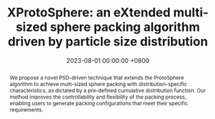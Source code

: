 ---
title: "XProtoSphere: an eXtended multi-sized sphere packing algorithm driven by particle size distribution"
date: 2023-08-01 00:00:00 +0800
selected: true
pub: "The Visual Computer"
pub_date: "2023"
abstract: >-
  We propose a novel PSD-driven technique that extends the ProtoSphere algorithm to achieve multi-sized sphere packing with distribution-specific characteristics, as dictated by a pre-defined cumulative distribution function. Our method improves the controllability and flexibility of the packing process, enabling users to generate packing configurations that meet their specific requirements.
cover: /assets/img/cgi2023_teaser.gif
authors:
  - Xu Wang
  - Makoto Fujisawa
  - Masahiko Mikawa
links:
  Paper: https://doi.org/10.1007/s00371-023-02977-w
  Website: https://raymondmcguire.github.io/xprotosphere/
  Code: https://github.com/RaymondMcGuire/xprotosphere/
---